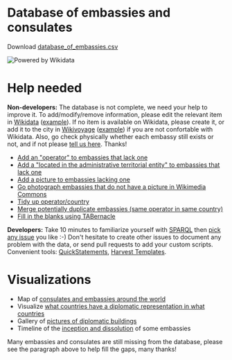 # Database of embassies and consulates

Download [database_of_embassies.csv](https://raw.githubusercontent.com/database-of-embassies/database-of-embassies/master/database_of_embassies.csv)

![Powered by Wikidata](https://upload.wikimedia.org/wikipedia/commons/thumb/4/41/Wikidata_Stamp_Rec_Light.svg/200px-Wikidata_Stamp_Rec_Light.svg.png)

# Help needed

**Non-developers:** The database is not complete, we need your help to improve it. To add/modify/remove information, please edit the relevant item in [Wikidata](http://wikidata.org) ([example](https://www.wikidata.org/wiki/Q2841718)). If no item is available on Wikidata, please create it, or add it to the city in [Wikivoyage](http://wikivoyage.org) ([example](https://en.wikivoyage.org/wiki/Karachi#Consulates)) if you are not confortable with Wikidata. Also, go check physically whether each embassy still exists or not, and if not please [tell us here](https://github.com/nicolas-raoul/database-of-embassies/issues/new). Thanks!

- [Add an "operator" to embassies that lack one](https://query.wikidata.org/#%23%20Diplomatic%20missions%20with%20no%20operator.%0ASELECT%20DISTINCT%0A%09%3FQID%20%28SAMPLE%28COALESCE%28%3Fen_label%2C%20%3Fitem_label%29%29%20as%20%3Flabel%29%0A%09%28SAMPLE%28%3Ftype_label%29%20as%20%3Ftype%29%0A%09%28SAMPLE%28%3Fcountry_label%29%20as%20%3Fcountry%29%09%0AWHERE%20%7B%0A%09%23%20Any%20type%20of%20embassy%20or%20consulate%0A%09%7B%3FQID%20p%3AP31%2Fps%3AP31%2Fwdt%3AP279%2a%20wd%3AQ3917681%7D%0A%09UNION%20%7B%3FQID%20p%3AP31%2Fps%3AP31%2Fwdt%3AP279%2a%20wd%3AQ5244910%7D%0A%09UNION%20%7B%3FQID%20p%3AP31%2Fps%3AP31%2Fwdt%3AP279%2a%20wd%3AQ7843791%7D%0A%09UNION%20%7B%3FQID%20p%3AP31%2Fps%3AP31%2Fwdt%3AP279%2a%20wd%3AQ61881945%7D%0A%20%20%0A%20%20%09%23%20Exclude%20places%20that%20are%20not%20in%20operation%20anymore%0A%09MINUS%20%7B%3FQID%20wdt%3AP582%20%3Fendtime%7D%0A%09MINUS%20%7B%3FQID%20wdt%3AP576%20%3FdissolvedOrAbolished%7D%0A%09MINUS%20%7B%3FQID%20p%3AP31%20%3FinstanceStatement.%20%3FinstanceStatement%20pq%3AP582%20%3FendtimeQualifier%7D%0A%09%0A%20%20%20%20%23%20No%20operator%0A%20%20%20%20MINUS%7B%0A%20%20%20%20%20%20%7B%3FQID%20wdt%3AP137%20%3FoperatorId.%7D%0A%20%20%20%20%20%20UNION%0A%20%20%20%20%20%20%7B%3FQID%20p%3AP31%2Fps%3AP31%20%3Fnunciature.%20%3Fnunciature%20wdt%3AP137%20%3FoperatorId.%7D%0A%20%20%20%20%7D%0A%20%20%0A%20%20%23%20Label%0A%09OPTIONAL%20%7B%3FQID%20rdfs%3Alabel%20%3Fen_label%20.%20FILTER%28LANG%28%3Fen_label%29%20%3D%20%22en%22%29%7D%0A%20%20%20%20OPTIONAL%20%7B%3FQID%20rdfs%3Alabel%20%3Fitem_label%7D%0A%7D%20GROUP%20BY%20%3FQID)
- [Add a "located in the administrative territorial entity" to embassies that lack one](https://query.wikidata.org/#%23Embassies%2Fconsulates%20with%20no%20location%0ASELECT%20%3FQID%20%28SAMPLE%28COALESCE%28%3Fen_label%2C%20%3Fitem_label%29%29%20as%20%3Flabel%29%0AWHERE%0A%7B%0A%09%23%20Any%20type%20of%20embassy%20or%20consulate%0A%09%7B%3FQID%20p%3AP31%2Fps%3AP31%2Fwdt%3AP279%2a%20wd%3AQ3917681%7D%0A%09UNION%20%7B%3FQID%20p%3AP31%2Fps%3AP31%2Fwdt%3AP279%2a%20wd%3AQ5244910%7D%0A%09UNION%20%7B%3FQID%20p%3AP31%2Fps%3AP31%2Fwdt%3AP279%2a%20wd%3AQ7843791%7D%0A%09UNION%20%7B%3FQID%20p%3AP31%2Fps%3AP31%2Fwdt%3AP279%2a%20wd%3AQ61881945%7D%0A%20%20%0A%20%20%09%23%20Exclude%20places%20that%20are%20not%20in%20operation%20anymore%0A%09MINUS%20%7B%3FQID%20wdt%3AP582%20%3Fendtime%7D%0A%09MINUS%20%7B%3FQID%20wdt%3AP576%20%3FdissolvedOrAbolished%7D%0A%09MINUS%20%7B%3FQID%20p%3AP31%20%3FinstanceStatement.%20%3FinstanceStatement%20pq%3AP582%20%3FendtimeQualifier%7D%0A%0A%20%20%20%20%23%20No%20country%0A%09MINUS%20%7B%3FQID%20wdt%3AP131%2a%2Fwdt%3AP17%20%3FcountryId.%7D%0A%20%20%0A%20%20%20%20%23%20Label%0A%09OPTIONAL%20%7B%3FQID%20rdfs%3Alabel%20%3Fen_label%20.%20FILTER%28LANG%28%3Fen_label%29%20%3D%20%22en%22%29%7D%0A%20%20%20%20OPTIONAL%20%7B%3FQID%20rdfs%3Alabel%20%3Fitem_label%7D%0A%7D%20%0AGROUP%20BY%20%3FQID)
- [Add a picture to embassies lacking one](https://tools.wmflabs.org/fist/wdfist/?depth=3&language=en&project=wikipedia&sparql=SELECT%20DISTINCT%20?wikidata%20WHERE%20{%20{%20?wikidata%20p:P31/ps:P31/wdt:P279*%20wd:Q3917681.%20}%20UNION%20{%20?wikidata%20wdt:P31%20wd:Q7843791.%20}%20MINUS%20{?wikidata%20wdt:P18%20?image.}%20}%20&no_images_only=1&prefilled=1)
- [Go photograph embassies that do not have a picture in Wikimedia Commons](https://tools.wmflabs.org/wikishootme/#lat=0&lng=0&zoom=1&layers=wikidata_no_image&worldwide=1&sparql_filter=%7B%3Fq%20p%3AP31%2Fps%3AP31%2Fwdt%3AP279*%20wd%3AQ3917681%7DUNION%7B%3Fq%20p%3AP31%2Fps%3AP31%2Fwdt%3AP279*%20wd%3AQ7843791%7D%3Fq%20wdt%3AP625%20%3Flocation.MINUS%7B%3Fq%20wdt%3AP18%20%3Fimage%7DMINUS%20%7B%3Fq%20wdt%3AP582%20%3Fendtime%7DMINUS%7B%3Fq%20wdt%3AP582%20%3FdissolvedOrAbolished%7DMINUS%7B%3Fq%20p%3AP31%20%3FinstanceStatement.%3FinstanceStatement%20pq%3AP582%20%3FendtimeQualifier%7DFILTER%20NOT%20EXISTS%7B%3Fq%20p%3AP131%2F(ps%3AP131%2Fp%3AP131)*%20%3Fstatement.%3Fstatement%20ps%3AP131%20%3Farea.%3Fq%20p%3AP131%2F(ps%3AP131%2Fp%3AP131)*%20%3FintermediateStatement.%3FintermediateStatement%20(ps%3AP131%2Fp%3AP131)*%20%3Fstatement.%3FintermediateStatement%20pq%3AP582%20%3FendTime%7D)
- [Tidy up operator/country](https://query.wikidata.org/#%23Embassies%2Fconsulates%20with%20the%20same%20QID%20for%20operator%20and%20country.%20It%20should%20never%20be%20the%20same.%0ASELECT%20%3Fitem%20(SAMPLE(COALESCE(%3Fen_label%2C%20%3Fitem_label))%20as%20%3Flabel)%0AWHERE%0A{%0A%09{%3Fitem%20p%3AP31%2Fps%3AP31%2Fwdt%3AP279*%20wd%3AQ3917681.}%0A%09UNION%0A%09{%3Fitem%20p%3AP31%2Fps%3AP31%2Fwdt%3AP279*%20wd%3AQ7843791.}%0A%20%0A%20{%3Fitem%20wdt%3AP137%20%3Foperator}%0A%20UNION%0A%20{%3Fitem%20p%3AP31%2Fps%3AP31%2Fwdt%3AP279*%20%3Fparent.%20%3Fparent%20wdt%3AP137%20%3Foperator.}%20%23%20Case%20of%20apostolic%20nunciatures%0A%20%0A%20%3Fitem%20wdt%3AP131*%2Fwdt%3AP17%20%3Foperator.%20%23%20Country%20same%20as%20operator%0A%20%0A%09OPTIONAL%20{%3Fitem%20rdfs%3Alabel%20%3Fen_label%20.%20FILTER(LANG(%3Fen_label)%20%3D%20"en")}%0A%20OPTIONAL%20{%3Fitem%20rdfs%3Alabel%20%3Fitem_label}%0A}%0AGROUP%20BY%20%3Fitem
)
- [Merge potentially duplicate embassies (same operator in same country)](https://query.wikidata.org/#%23%20Find%20embassies%20that%20might%20be%20duplicates%0ASELECT%20DISTINCT%0A%09%3Fcountry%20%3Foperator%20%3Fitem1%20%3Flabel1%20%3Fitem2%20%3Flabel2%0AWHERE%20%7B%0A%20%20%20%20%23%20Embassies...%0A%09%3Fitem1%20p%3AP31%2Fps%3AP31%2Fwdt%3AP279%2a%20wd%3AQ3917681.%20%3Fitem1%20rdfs%3Alabel%20%3Flabel1.%20FILTER%20%28lang%28%3Flabel1%29%20%3D%20%22en%22%29.%0A%09%3Fitem2%20p%3AP31%2Fps%3AP31%2Fwdt%3AP279%2a%20wd%3AQ3917681.%20%3Fitem2%20rdfs%3Alabel%20%3Flabel2.%20FILTER%20%28lang%28%3Flabel2%29%20%3D%20%22en%22%29.%0A%20%20%0A%20%20%20%20%23%20with%20the%20same%20country...%0A%09%3Fitem1%20wdt%3AP131%2a%2Fwdt%3AP17%20%3FcountryId.%20%3FcountryId%20rdfs%3Alabel%20%3Fcountry.%20FILTER%20%28lang%28%3Fcountry%29%20%3D%20%22en%22%29.%0A%09%3Fitem2%20wdt%3AP131%2a%2Fwdt%3AP17%20%3FcountryId.%0A%09%0A%20%20%20%20%23%20and%20the%20same%20operator.%0A%09%3Fitem1%20wdt%3AP137%20%3FoperatorId.%0A%09%3Fitem2%20wdt%3AP137%20%3FoperatorId.%20%3FoperatorId%20rdfs%3Alabel%20%3Foperator.%20FILTER%20%28lang%28%3Foperator%29%20%3D%20%22en%22%29.%0A%0A%20%20%20%20%23%20Ignore%20embassies%20that%20are%20marked%20as%20ended.%0A%20%20%20%20MINUS%20%7B%3Fitem1%20wdt%3AP582%20%3Fendtime1.%7D%09%20%20%20%20MINUS%20%7B%3Fitem1%20wdt%3AP582%20%3FdissolvedOrAbolished1.%7D%0A%09MINUS%20%7B%3FinstanceStatement1%20pq%3AP582%20%3FendtimeQualifier1.%7D%09%3Fitem1%20p%3AP31%20%3FinstanceStatement1.%0A%20%20%20%20MINUS%20%7B%3Fitem2%20wdt%3AP582%20%3Fendtime2.%7D%09%20%20%20%20MINUS%20%7B%3Fitem2%20wdt%3AP582%20%3FdissolvedOrAbolished2.%7D%0A%09MINUS%20%7B%3FinstanceStatement2%20pq%3AP582%20%3FendtimeQualifier2.%7D%09%3Fitem2%20p%3AP31%20%3FinstanceStatement2.%0A%20%20%0A%09FILTER%20%28%3Fitem1%20%21%3D%20%3Fitem2%29.%0A%7D%20ORDER%20BY%20ASC%28%3Fcountry%29%20ASC%28%3Foperator%29)
- [Fill in the blanks using TABernacle](https://goo.gl/Umwpgz)
<!-- - [Add an image to embassies that have a Commons category but no image](https://query.wikidata.org/#SELECT%20DISTINCT%0A%09%3Fwikidata%20%3Fcommons%0AWHERE%20%7B%0A%09%7B%20%3Fwikidata%20p%3AP31%2Fps%3AP31%2Fwdt%3AP279%2a%20wd%3AQ3917681.%20%7D%20UNION%20%7B%20%3Fwikidata%20wdt%3AP31%20wd%3AQ7843791.%20%7D%20%23%20Embassy%20or%20consulate%0A%09%3Fwikidata%20wdt%3AP373%20%3Fcommons%0A%09MINUS%20%7B%3Fwikidata%20wdt%3AP18%20%3Fimage.%7D%0A%7D) -->

**Developers:** Take 10 minutes to familiarize yourself with [SPARQL](https://www.wikidata.org/wiki/Wikidata:SPARQL_query_service/queries) then [pick any issue](https://github.com/nicolas-raoul/database-of-embassies/issues) you like :-) Don't hesitate to create other issues to document any problem with the data, or send pull requests to add your custom scripts. Convenient tools: [QuickStatements](https://tools.wmflabs.org/wikidata-todo/quick_statements.php), [Harvest Templates](https://tools.wmflabs.org/pltools/harvesttemplates/).

# Visualizations
- Map of [consulates and embassies around the world](https://query.wikidata.org/#%23Embassies%20and%20consulates%0A%23defaultView%3AMap%0ASELECT%20DISTINCT%0A%09%28SAMPLE%28%3Fcountry_label%29%20as%20%3Fcountry%29%20%20%20%28SAMPLE%28%3Fcity_label%29%20as%20%3Fcity%29%20%20%20%28SAMPLE%28%3Faddress%29%20as%20%3Faddress%29%20%28SAMPLE%28%3Fcoordinates%29%20as%20%3Fcoordinates%29%0A%09%28SAMPLE%28%3Foperator_label%29%20as%20%3Flayer%29%20%28SAMPLE%28%3Ftype_label%29%20as%20%3Ftype%29%20%20%20%28SAMPLE%28%3Fphone%29%20as%20%3Fphone%29%20%20%20%20%20%28SAMPLE%28%3Femail%29%20as%20%3Femail%29%0A%09%28SAMPLE%28%3Fwebsite%29%20as%20%3Fwebsite%29%20%20%20%20%20%20%20%20%20%28SAMPLE%28%3Fimage%29%20as%20%3Fimage%29%20%20%20%20%20%20%20%3Fwikidata%0A%09%23%28SAMPLE%28%3Ffacebook%29%20as%20%3Ffacebook%29%20%28SAMPLE%28%3Ftwitter%29%20as%20%3Ftwitter%29%20%28SAMPLE%28%3Fyoutube%29%20as%20%3Fyoutube%29%20%28SAMPLE%28%3Finception%29%20as%20%3Finception%29%20%28SAMPLE%28%3FdissolvedOrAbolished%29%20as%20%3FdissolvedOrAbolished%29%0AWHERE%20%7B%0A%09%7B%20%3Fwikidata%20p%3AP31%2Fps%3AP31%2Fwdt%3AP279%2a%20wd%3AQ3917681.%20%7D%20UNION%20%7B%20%3Fwikidata%20p%3AP31%2Fps%3AP31%2Fwdt%3AP279%2a%20wd%3AQ7843791.%20%7D%20%23%20Embassy%20or%20consulate%0A%09%3Fwikidata%20p%3AP31%2Fps%3AP31%20%3FtypeId.%20%3FtypeId%20rdfs%3Alabel%20%3Ftype_label.%20filter%20%28lang%28%3Ftype_label%29%20%3D%20%22en%22%29.%0A%09OPTIONAL%20%7B%3Fwikidata%20wdt%3AP131%2a%2Fwdt%3AP17%20%3FcountryId.%20%3FcountryId%20rdfs%3Alabel%20%3Fcountry_label.%20filter%20%28lang%28%3Fcountry_label%29%20%3D%20%22en%22%29.%7D%0A%09OPTIONAL%20%7B%3Fwikidata%20wdt%3AP131%20%3FcityId.%20%3FcityId%20rdfs%3Alabel%20%3Fcity_label.%20filter%20%28lang%28%3Fcity_label%29%20%3D%20%22en%22%29.%7D%0A%09OPTIONAL%20%7B%3Fwikidata%20wdt%3AP969%20%3Faddress.%7D%0A%09OPTIONAL%20%7B%3Fwikidata%20wdt%3AP625%20%3Fcoordinates.%7D%0A%09OPTIONAL%20%7B%3Fwikidata%20wdt%3AP137%20%3FoperatorId.%20%3FoperatorId%20rdfs%3Alabel%20%3Foperator_label.%20filter%20%28lang%28%3Foperator_label%29%20%3D%20%22en%22%29.%7D%0A%09OPTIONAL%20%7B%3Fwikidata%20wdt%3AP1329%20%3Fphone.%7D%0A%09OPTIONAL%20%7B%3Fwikidata%20wdt%3AP968%20%3Femail.%7D%0A%09OPTIONAL%20%7B%3Fwikidata%20wdt%3AP856%20%3Fwebsite.%7D%0A%09OPTIONAL%20%7B%3Fwikidata%20wdt%3AP2013%20%3Ffacebook.%7D%0A%09OPTIONAL%20%7B%3Fwikidata%20wdt%3AP2002%20%3Ftwitter.%7D%0A%09OPTIONAL%20%7B%3Fwikidata%20wdt%3AP2397%20%3Fyoutube.%7D%0A%09OPTIONAL%20%7B%3Fwikidata%20wdt%3AP18%20%3Fimage.%7D%0A%20%20%09OPTIONAL%20%7B%3Fwikidata%20wdt%3AP571%20%3Finception.%7D%0A%09OPTIONAL%20%7B%3Fwikidata%20wdt%3AP576%20%3FdissolvedOrAbolished.%7D%0A%7D%20GROUP%20BY%20%3Fwikidata%20ORDER%20BY%20ASC%28%3Fcountry%29%20ASC%28%3Fcity%29%20ASC%28%3Foperator%29%20DESC%28%3Ftype%29)
- Visualize [what countries have a diplomatic representation in what countries](https://query.wikidata.org/#%23defaultView%3ADimensions%0ASELECT%20DISTINCT%0A%09%28SAMPLE%28%3Foperator_label%29%20as%20%3Foperator%29%20%28SAMPLE%28%3Fcountry_label%29%20as%20%3Fcountry%29%0AWHERE%20%7B%0A%09%7B%20%3Fwikidata%20p%3AP31%2Fps%3AP31%2Fwdt%3AP279%2a%20wd%3AQ3917681.%20%7D%20UNION%20%7B%20%3Fwikidata%20wdt%3AP31%20wd%3AQ7843791.%20%7D%20%23%20Embassy%20or%20consulate%0A%09%3Fwikidata%20p%3AP31%2Fps%3AP31%20%3FtypeId.%20%3FtypeId%20rdfs%3Alabel%20%3Ftype_label.%20filter%20%28lang%28%3Ftype_label%29%20%3D%20%22en%22%29.%0A%09OPTIONAL%20%7B%3Fwikidata%20wdt%3AP131%2a%2Fwdt%3AP17%20%3FcountryId.%20%3FcountryId%20rdfs%3Alabel%20%3Fcountry_label.%20filter%20%28lang%28%3Fcountry_label%29%20%3D%20%22en%22%29.%7D%0A%09OPTIONAL%20%7B%3Fwikidata%20wdt%3AP137%20%3FoperatorId.%20%3FoperatorId%20rdfs%3Alabel%20%3Foperator_label.%20filter%20%28lang%28%3Foperator_label%29%20%3D%20%22en%22%29.%7D%0A%7D%20GROUP%20BY%20%3Fwikidata)
- Gallery of [pictures of diplomatic buildings](https://query.wikidata.org/#%23Embassies%20and%20consulates%0A%23defaultView%3AImageGrid%0ASELECT%20DISTINCT%0A%09%28SAMPLE%28%3Fcountry_label%29%20as%20%3Fcountry%29%20%20%20%28SAMPLE%28%3Fcity_label%29%20as%20%3Fcity%29%20%20%20%28SAMPLE%28%3Faddress%29%20as%20%3Faddress%29%20%28SAMPLE%28%3Fcoordinates%29%20as%20%3Fcoordinates%29%0A%09%28SAMPLE%28%3Foperator_label%29%20as%20%3Foperator%29%20%28SAMPLE%28%3Ftype_label%29%20as%20%3Ftype%29%20%20%20%28SAMPLE%28%3Fphone%29%20as%20%3Fphone%29%20%20%20%20%20%28SAMPLE%28%3Femail%29%20as%20%3Femail%29%0A%09%28SAMPLE%28%3Fwebsite%29%20as%20%3Fwebsite%29%20%20%20%20%20%20%20%20%20%28SAMPLE%28%3Fimage%29%20as%20%3Fimage%29%20%20%20%20%20%20%20%3Fwikidata%0A%09%28SAMPLE%28%3Ffacebook%29%20as%20%3Ffacebook%29%20%28SAMPLE%28%3Ftwitter%29%20as%20%3Ftwitter%29%20%28SAMPLE%28%3Fyoutube%29%20as%20%3Fyoutube%29%20%28SAMPLE%28%3Finception%29%20as%20%3Finception%29%20%28SAMPLE%28%3FdissolvedOrAbolished%29%20as%20%3FdissolvedOrAbolished%29%0AWHERE%20%7B%0A%09%7B%20%3Fwikidata%20p%3AP31%2Fps%3AP31%2Fwdt%3AP279%2a%20wd%3AQ3917681.%20%7D%20UNION%20%7B%20%3Fwikidata%20wdt%3AP31%20wd%3AQ7843791.%20%7D%20%23%20Embassy%20or%20consulate%0A%09%3Fwikidata%20p%3AP31%2Fps%3AP31%20%3FtypeId.%20%3FtypeId%20rdfs%3Alabel%20%3Ftype_label.%20filter%20%28lang%28%3Ftype_label%29%20%3D%20%22en%22%29.%0A%09OPTIONAL%20%7B%3Fwikidata%20wdt%3AP131%2a%2Fwdt%3AP17%20%3FcountryId.%20%3FcountryId%20rdfs%3Alabel%20%3Fcountry_label.%20filter%20%28lang%28%3Fcountry_label%29%20%3D%20%22en%22%29.%7D%0A%09OPTIONAL%20%7B%3Fwikidata%20wdt%3AP131%20%3FcityId.%20%3FcityId%20rdfs%3Alabel%20%3Fcity_label.%20filter%20%28lang%28%3Fcity_label%29%20%3D%20%22en%22%29.%7D%0A%09OPTIONAL%20%7B%3Fwikidata%20wdt%3AP969%20%3Faddress.%7D%0A%09OPTIONAL%20%7B%3Fwikidata%20wdt%3AP625%20%3Fcoordinates.%7D%0A%09OPTIONAL%20%7B%3Fwikidata%20wdt%3AP137%20%3FoperatorId.%20%3FoperatorId%20rdfs%3Alabel%20%3Foperator_label.%20filter%20%28lang%28%3Foperator_label%29%20%3D%20%22en%22%29.%7D%0A%09OPTIONAL%20%7B%3Fwikidata%20wdt%3AP1329%20%3Fphone.%7D%0A%09OPTIONAL%20%7B%3Fwikidata%20wdt%3AP968%20%3Femail.%7D%0A%09OPTIONAL%20%7B%3Fwikidata%20wdt%3AP856%20%3Fwebsite.%7D%0A%09OPTIONAL%20%7B%3Fwikidata%20wdt%3AP2013%20%3Ffacebook.%7D%0A%09OPTIONAL%20%7B%3Fwikidata%20wdt%3AP2002%20%3Ftwitter.%7D%0A%09OPTIONAL%20%7B%3Fwikidata%20wdt%3AP2397%20%3Fyoutube.%7D%0A%09OPTIONAL%20%7B%3Fwikidata%20wdt%3AP18%20%3Fimage.%7D%0A%20%20%09OPTIONAL%20%7B%3Fwikidata%20wdt%3AP571%20%3Finception.%7D%0A%09OPTIONAL%20%7B%3Fwikidata%20wdt%3AP576%20%3FdissolvedOrAbolished.%7D%0A%7D%20GROUP%20BY%20%3Fwikidata%20ORDER%20BY%20ASC%28%3Fcountry%29%20ASC%28%3Fcity%29%20ASC%28%3Foperator%29%20DESC%28%3Ftype%29)
- Timeline of the [inception and dissolution](https://query.wikidata.org/#%23Embassies%20and%20consulates%0A%23defaultView%3ATimeline%0ASELECT%20DISTINCT%0A%09%28SAMPLE%28%3Fcountry_label%29%20as%20%3Fcountry%29%20%20%20%28SAMPLE%28%3Fcity_label%29%20as%20%3Fcity%29%20%20%20%28SAMPLE%28%3Faddress%29%20as%20%3Faddress%29%20%28SAMPLE%28%3Fcoordinates%29%20as%20%3Fcoordinates%29%0A%09%28SAMPLE%28%3Foperator_label%29%20as%20%3Foperator%29%20%28SAMPLE%28%3Ftype_label%29%20as%20%3Ftype%29%20%20%20%28SAMPLE%28%3Fphone%29%20as%20%3Fphone%29%20%20%20%20%20%28SAMPLE%28%3Femail%29%20as%20%3Femail%29%0A%09%28SAMPLE%28%3Fwebsite%29%20as%20%3Fwebsite%29%20%20%20%20%20%20%20%20%20%28SAMPLE%28%3Fimage%29%20as%20%3Fimage%29%20%20%20%20%20%20%20%3Fwikidata%0A%09%28SAMPLE%28%3Ffacebook%29%20as%20%3Ffacebook%29%20%28SAMPLE%28%3Ftwitter%29%20as%20%3Ftwitter%29%20%28SAMPLE%28%3Fyoutube%29%20as%20%3Fyoutube%29%20%28SAMPLE%28%3Finception%29%20as%20%3Finception%29%20%28SAMPLE%28%3FdissolvedOrAbolished%29%20as%20%3FdissolvedOrAbolished%29%0AWHERE%20%7B%0A%09%7B%20%3Fwikidata%20p%3AP31%2Fps%3AP31%2Fwdt%3AP279%2a%20wd%3AQ3917681.%20%7D%20UNION%20%7B%20%3Fwikidata%20wdt%3AP31%20wd%3AQ7843791.%20%7D%20%23%20Embassy%20or%20consulate%0A%09%3Fwikidata%20p%3AP31%2Fps%3AP31%20%3FtypeId.%20%3FtypeId%20rdfs%3Alabel%20%3Ftype_label.%20filter%20%28lang%28%3Ftype_label%29%20%3D%20%22en%22%29.%0A%09OPTIONAL%20%7B%3Fwikidata%20wdt%3AP131%2a%2Fwdt%3AP17%20%3FcountryId.%20%3FcountryId%20rdfs%3Alabel%20%3Fcountry_label.%20filter%20%28lang%28%3Fcountry_label%29%20%3D%20%22en%22%29.%7D%0A%09OPTIONAL%20%7B%3Fwikidata%20wdt%3AP131%20%3FcityId.%20%3FcityId%20rdfs%3Alabel%20%3Fcity_label.%20filter%20%28lang%28%3Fcity_label%29%20%3D%20%22en%22%29.%7D%0A%09OPTIONAL%20%7B%3Fwikidata%20wdt%3AP969%20%3Faddress.%7D%0A%09OPTIONAL%20%7B%3Fwikidata%20wdt%3AP625%20%3Fcoordinates.%7D%0A%09OPTIONAL%20%7B%3Fwikidata%20wdt%3AP137%20%3FoperatorId.%20%3FoperatorId%20rdfs%3Alabel%20%3Foperator_label.%20filter%20%28lang%28%3Foperator_label%29%20%3D%20%22en%22%29.%7D%0A%09OPTIONAL%20%7B%3Fwikidata%20wdt%3AP1329%20%3Fphone.%7D%0A%09OPTIONAL%20%7B%3Fwikidata%20wdt%3AP968%20%3Femail.%7D%0A%09OPTIONAL%20%7B%3Fwikidata%20wdt%3AP856%20%3Fwebsite.%7D%0A%09OPTIONAL%20%7B%3Fwikidata%20wdt%3AP2013%20%3Ffacebook.%7D%0A%09OPTIONAL%20%7B%3Fwikidata%20wdt%3AP2002%20%3Ftwitter.%7D%0A%09OPTIONAL%20%7B%3Fwikidata%20wdt%3AP2397%20%3Fyoutube.%7D%0A%09OPTIONAL%20%7B%3Fwikidata%20wdt%3AP18%20%3Fimage.%7D%0A%20%20%09OPTIONAL%20%7B%3Fwikidata%20wdt%3AP571%20%3Finception.%7D%0A%09OPTIONAL%20%7B%3Fwikidata%20wdt%3AP576%20%3FdissolvedOrAbolished.%7D%0A%7D%20GROUP%20BY%20%3Fwikidata%20ORDER%20BY%20ASC%28%3Fcountry%29%20ASC%28%3Fcity%29%20ASC%28%3Foperator%29%20DESC%28%3Ftype%29) of some embassies

Many embassies and consulates are still missing from the database, please see the paragraph above to help fill the gaps, many thanks!
